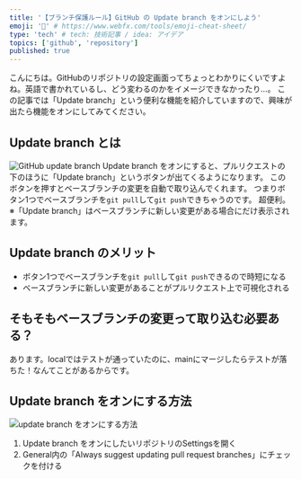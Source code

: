 ```yaml
---
title: '【ブランチ保護ルール】GitHub の Update branch をオンにしよう'
emoji: '🍛' # https://www.webfx.com/tools/emoji-cheat-sheet/
type: 'tech' # tech: 技術記事 / idea: アイデア
topics: ['github', 'repository']
published: true
---
```


こんにちは。GitHubのリポジトリの設定画面ってちょっとわかりにくいですよね。英語で書かれているし、どう変わるのかをイメージできなかったり…。
この記事では「Update branch」という便利な機能を紹介していますので、興味が出たら機能をオンにしてみてください。


## Update branch とは
![GitHub update branch](https://storage.googleapis.com/zenn-user-upload/bef84d66dab5-20240407.png)
Update branch をオンにすると、プルリクエストの下のほうに「Update branch」というボタンが出てくるようになります。
このボタンを押すとベースブランチの変更を自動で取り込んでくれます。
つまりボタン1つでベースブランチを`git pull`して`git push`できちゃうのです。 超便利。
※「Update branch」はベースブランチに新しい変更がある場合にだけ表示されます。


## Update branch のメリット
- ボタン1つでベースブランチを`git pull`して`git push`できるので時短になる
- ベースブランチに新しい変更があることがプルリクエスト上で可視化される


## そもそもベースブランチの変更って取り込む必要ある？
あります。localではテストが通っていたのに、mainにマージしたらテストが落ちた！なんてことがあるからです。


## Update branch をオンにする方法
![update branch をオンにする方法](https://storage.googleapis.com/zenn-user-upload/cfd227dcd120-20240407.png)
1. Update branch をオンにしたいリポジトリのSettingsを開く
2. General内の「Always suggest updating pull request branches」にチェックを付ける
